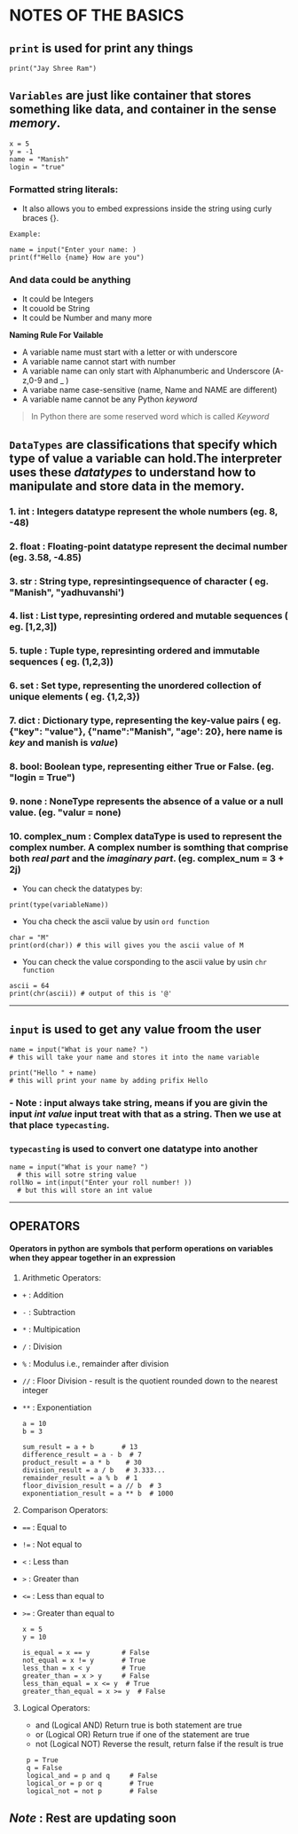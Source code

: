 # NOTES OF THE BASICS 

## ```print``` is used for print any things
```
print("Jay Shree Ram")
```

## ```Variables``` are just like container that stores something like **data**, and container in the sense *memory*.

```
x = 5
y = -1
name = "Manish"
login = "true"
```

### Formatted string literals:
-  It also allows you to embed expressions inside the string using curly braces {}.

```
Example:

name = input("Enter your name: )
print(f"Hello {name} How are you")
```


### And data could be anything
- It could be Integers
- It couold be String
- It could be Number and many more

**Naming Rule For Vailable**
- A variable name must start with a letter or with underscore
- A variable name cannot start with number
- A variable name can only start with Alphanumberic and Underscore (A-z,0-9 and _ )
- A variabe name case-sensitive (name, Name and NAME are different)
- A variable name cannot be any Python *keyword*

> In Python there are some reserved word which is called *Keyword*

## ```DataTypes``` are classifications that specify which type of value a variable can hold.The interpreter uses these *datatypes* to understand how to manipulate and store data in the memory.

### 1. int : Integers datatype represent the whole numbers (eg. 8, -48)
### 2. float : Floating-point datatype represent the decimal number (eg. 3.58, -4.85)
### 3. str : String type, represintingsequence of character ( eg. "Manish", "yadhuvanshi')
### 4. list : List type, represinting ordered and mutable sequences ( eg. [1,2,3])
### 5. tuple : Tuple type, represinting ordered and immutable sequences ( eg. (1,2,3))
### 6. set : Set type, representing the unordered collection of unique elements ( eg. {1,2,3})
### 7. dict : Dictionary type, representing the key-value pairs ( eg. {"key": "value"}, {"name":"Manish", "age': 20}, here name is *key* and manish is *value*)
### 8. bool: Boolean type, representing either True or False. (eg. "login = True")
### 9. none : NoneType represents the absence of a value or a null value. (eg. "valur = none)
### 10. complex_num : Complex dataType is used to represent the complex number. A complex number is somthing that comprise both *real part* and the *imaginary part*. (eg. complex_num = 3 + 2j)

* You can check the datatypes by:
```
print(type(variableName)) 
```
* You cha check the ascii value by usin ```ord function```
```
char = "M"
print(ord(char)) # this will gives you the ascii value of M
```
* You can check the value corsponding to the ascii value by usin ```chr function```
```
ascii = 64
print(chr(ascii)) # output of this is '@'
```
<hr>

## `input` is used to get any value froom the user
```
name = input("What is your name? ") 
# this will take your name and stores it into the name variable

print("Hello " + name) 
# this will print your name by adding prifix Hello
```
### - Note : input always take string, means if you are givin the input *int value* input treat with that as a string. Then we use at that place `typecasting`.

### `typecasting` is used to convert one datatype into another

```
name = input("What is your name? ")
  # this will sotre string value
rollNo = int(input("Enter your roll number! )) 
  # but this will store an int value
```
<hr>

## OPERATORS
#### Operators in python are symbols that perform operations on variables when they appear together in an expression

1. Arithmetic Operators:

- `+` : Addition
- `-` : Subtraction
- `*` : Multipication
- `/` : Division
- `%` : Modulus i.e., remainder after division
- `//` : Floor Division - result is the quotient rounded down to the nearest integer
- `**` : Exponentiation

    ```
    a = 10
    b = 3

    sum_result = a + b       # 13
    difference_result = a - b  # 7
    product_result = a * b    # 30
    division_result = a / b   # 3.333...
    remainder_result = a % b  # 1
    floor_division_result = a // b  # 3
    exponentiation_result = a ** b  # 1000
    ```

2. Comparison Operators:

- `==` : Equal to
- `!=` : Not equal to
- `<` : Less than
- `>` : Greater than
- `<=` : Less than equal to
- `>=` : Greater than equal to

    ```
    x = 5
    y = 10

    is_equal = x == y        # False
    not_equal = x != y       # True
    less_than = x < y        # True
    greater_than = x > y     # False
    less_than_equal = x <= y  # True
    greater_than_equal = x >= y  # False
    ```

3. Logical Operators:
   - and (Logical AND)  Return true is both statement are true
   - or (Logical OR)    Return true if one of the statement are true
   - not (Logical NOT)  Reverse the result, return false if the result is true

   ```
    p = True
    q = False
    logical_and = p and q     # False
    logical_or = p or q       # True
    logical_not = not p       # False

   ```

## *Note* : Rest are updating soon